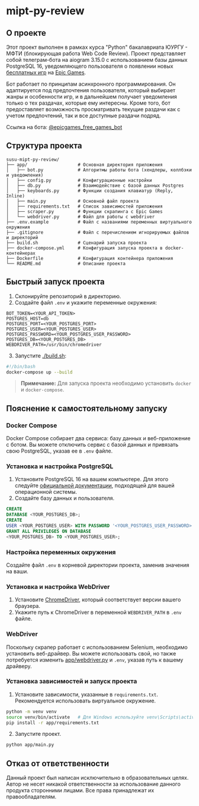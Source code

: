 # mipt-py-review

## О проекте

Этот проект выполнен в рамках курса "Python" бакалавриата ЮУРГУ - МФТИ (блокирующая работа Web Code Review). Проект
представляет собой телеграм-бота на aiogram 3.15.0 с использованием базы данных PostgreSQL 16, уведомляющего
пользователя о появлении новых [бесплатных игр](https://store.epicgames.com/ru/free-games)
на [Epic Games](https://store.epicgames.com/).

Бот работает по принципам асинхронного программирования. Он адаптируется под предпочтения пользователя, который выбирает
жанры и особенности игр, и в дальнейшем получает уведомления только о тех раздачах, которые ему интересны. Кроме того,
бот предоставляет возможность просматривать текущие раздачи как с учетом предпочтений, так и все доступные раздачи
подряд.

Ссылка на бота: [@epicgames_free_games_bot](https://t.me/epicgames_free_games_bot)

## Структура проекта

```plaintext
susu-mipt-py-review/
├── app/                   # Основная директория приложения
│   ├── bot.py             # Алгоритмы работы бота (хендлеры, коллбэки и уведомления)
│   ├── config.py          # Конфигурационные настройки
│   ├── db.py              # Взаимодействие с базой данных Postgres
│   ├── keyboards.py       # Функции создания клавиатур (Reply, Inline)
│   ├── main.py            # Основной файл проекта
│   ├── requirements.txt   # Список зависимостей приложения
│   ├── scraper.py         # Функции скрапинга с Epic Games
│   └── webdriver.py       # Файл для работы с webdriver
├── .env.example           # Файл с названиями переменных виртуального окружения
├── .gitignore             # Файл с перечислением игнорируемых файлов и директорий
├── build.sh               # Сценарий запуска проекта
├── docker-compose.yml     # Конфигурация запуска проекта в docker-контейнерах
├── Dockerfile             # Конфигурация контейнера приложения
└── README.md              # Описание проекта
```

## Быстрый запуск проекта

1. Склонируйте репозиторий в директорию.
2. Создайте файл `.env` и укажите переменные окружения:

```dotenv
BOT_TOKEN=<YOUR_API_TOKEN>
POSTGRES_HOST=db
POSTGRES_PORT=<YOUR_POSTGRES_PORT>
POSTGRES_USER=<YOUR_POSTGRES_USER>
POSTGRES_PASSWORD=<YOUR_POSTGRES_USER_PASSWORD>
POSTGRES_DB=<YOUR_POSTGRES_DB>
WEBDRIVER_PATH=/usr/bin/chromedriver
```

3. Запустите [./build.sh](./build.sh):

```bash
#!/bin/bash
docker-compose up --build
```

> **Примечание:** Для запуска проекта необходимо установить `docker` и `docker-compose`.

## Пояснение к самостоятельному запуску

### Docker Compose

Docker Compose собирает два сервиса: базу данных и веб-приложение с ботом. Вы можете отключить сервис с базой данных и
привязать свою PostgreSQL, указав ее в `.env` файле.

### Установка и настройка PostgreSQL

1. Установите PostgreSQL 16 на вашем компьютере. Для этого
   следуйте [официальной документации](https://www.postgresql.org/download/), подходящей для вашей операционной системы.
2. Создайте базу данных и пользователя.

```sql
CREATE
DATABASE <YOUR_POSTGRES_DB>;
CREATE
USER <YOUR_POSTGRES_USER> WITH PASSWORD '<YOUR_POSTGRES_USER_PASSWORD>';
GRANT ALL PRIVILEGES ON DATABASE
<YOUR_POSTGRES_DB> TO <YOUR_POSTGRES_USER>;
```

### Настройка переменных окружения

Создайте файл `.env` в корневой директории проекта, заменив значения на ваши.

### Установка и настройка WebDriver

1. Установите [ChromeDriver](https://sites.google.com/chromium.org/driver/downloads), который соответствует версии
   вашего браузера.
2. Укажите путь к ChromeDriver в переменной `WEBDRIVER_PATH` в `.env` файле.

### WebDriver

Поскольку скрапер работает с использованием Selenium, необходимо установить веб-драйвер. Вы можете использовать свой, но
также потребуется изменить [app/webdriver.py](app/webdriver.py) и `.env`, указав путь к вашему драйверу.

### Установка зависимостей и запуск проекта

1. Установите зависимости, указанные в `requirements.txt`. Рекомендуется использовать виртуальное окружение.

```bash
python -m venv venv
source venv/bin/activate   # Для Windows используйте venv\Scripts\activate
pip install -r app/requirements.txt
```

2. Запустите проект.
```bash
python app/main.py
```

## Отказ от ответственности

Данный проект был написан исключительно в образовательных целях. Автор не несет никакой ответственности за использование
данного продукта сторонними лицами. Все права принадлежат их правообладателям.